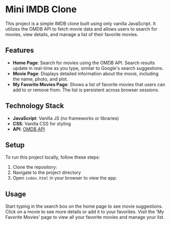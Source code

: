 # Mini IMDB Clone

This project is a simple IMDB clone built using only vanilla JavaScript. It utilizes the OMDB API to fetch movie data and allows users to search for movies, view details, and manage a list of their favorite movies.

## Features

- **Home Page**: Search for movies using the OMDB API. Search results update in real-time as you type, similar to Google's search suggestions.
- **Movie Page**: Displays detailed information about the movie, including the name, photo, and plot.
- **My Favorite Movies Page**: Shows a list of favorite movies that users can add to or remove from. The list is persistent across browser sessions.

## Technology Stack

- **JavaScript**: Vanilla JS (no frameworks or libraries)
- **CSS**: Vanilla CSS for styling
- **API**: [OMDB API](https://www.omdbapi.com/)

## Setup

To run this project locally, follow these steps:

1. Clone the repository:
2. Navigate to the project directory
3. Open `index.html` in your browser to view the app.

## Usage

Start typing in the search box on the home page to see movie suggestions. Click on a movie to see more details or add it to your favorites. Visit the 'My Favorite Movies' page to view all your favorite movies and manage your list.

